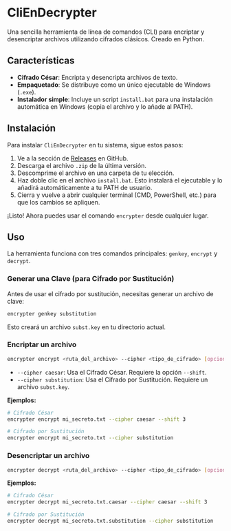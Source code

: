 # CliEnDecrypter

Una sencilla herramienta de línea de comandos (CLI) para encriptar y desencriptar archivos utilizando cifrados clásicos. Creado en Python.

## Características

- **Cifrado César**: Encripta y desencripta archivos de texto.
- **Empaquetado**: Se distribuye como un único ejecutable de Windows (`.exe`).
- **Instalador simple**: Incluye un script `install.bat` para una instalación automática en Windows (copia el archivo y lo añade al PATH).

## Instalación

Para instalar `CliEnDecrypter` en tu sistema, sigue estos pasos:

1.  Ve a la sección de [Releases](https://github.com/TU_USUARIO/TU_REPOSITORIO/releases) en GitHub.
2.  Descarga el archivo `.zip` de la última versión.
3.  Descomprime el archivo en una carpeta de tu elección.
4.  Haz doble clic en el archivo `install.bat`. Esto instalará el ejecutable y lo añadirá automáticamente a tu PATH de usuario.
5.  Cierra y vuelve a abrir cualquier terminal (CMD, PowerShell, etc.) para que los cambios se apliquen.

¡Listo! Ahora puedes usar el comando `encrypter` desde cualquier lugar.

## Uso

La herramienta funciona con tres comandos principales: `genkey`, `encrypt` y `decrypt`.

### Generar una Clave (para Cifrado por Sustitución)

Antes de usar el cifrado por sustitución, necesitas generar un archivo de clave:

```sh
encrypter genkey substitution
```

Esto creará un archivo `subst.key` en tu directorio actual.

### Encriptar un archivo

```sh
encrypter encrypt <ruta_del_archivo> --cipher <tipo_de_cifrado> [opciones]
```

- `--cipher caesar`: Usa el Cifrado César. Requiere la opción `--shift`.
- `--cipher substitution`: Usa el Cifrado por Sustitución. Requiere un archivo `subst.key`.

**Ejemplos:**
```sh
# Cifrado César
encrypter encrypt mi_secreto.txt --cipher caesar --shift 3

# Cifrado por Sustitución
encrypter encrypt mi_secreto.txt --cipher substitution
```

### Desencriptar un archivo

```sh
encrypter decrypt <ruta_del_archivo> --cipher <tipo_de_cifrado> [opciones]
```

**Ejemplos:**
```sh
# Cifrado César
encrypter decrypt mi_secreto.txt.caesar --cipher caesar --shift 3

# Cifrado por Sustitución
encrypter decrypt mi_secreto.txt.substitution --cipher substitution
```
